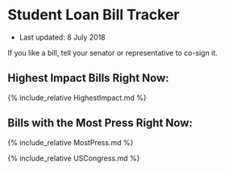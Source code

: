# Student Loan Bill Tracker
* Last updated: 8 July 2018

If you like a bill, tell your senator or representative to co-sign it.

## Highest Impact Bills Right Now:
{% include_relative HighestImpact.md %}

## Bills with the Most Press Right Now:
{% include_relative MostPress.md %}

{% include_relative USCongress.md %}

<script><!--
google_ad_client = "ca-pub-0099932842510810";
/* studentloan footer */
google_ad_slot = "2213926879";
google_ad_width = 728;
google_ad_height = 90;
//-->
</script>
<script src="http://pagead2.googlesyndication.com/pagead/show_ads.js"></script>
<!-- Start Quantcast tag -->
<script>
_qoptions={
qacct:"p-11eG58csMgXm2"
};
</script>
<script src="http://edge.quantserve.com/quant.js"></script>
<noscript>
	<img style="border:0" src="http://pixel.quantserve.com/pixel/p-11eG58csMgXm2.gif" style="display: none;" height="1" width="1" alt="Quantcast"/>
</noscript>
<!-- End Quantcast tag -->
